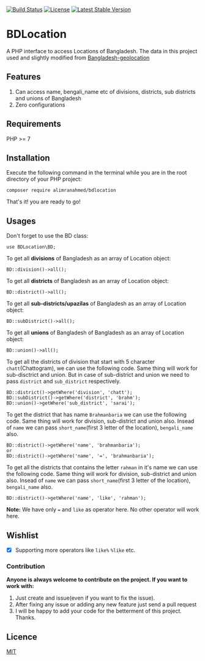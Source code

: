 [![Build Status](https://travis-ci.org/alimranahmed/BDLocation.svg?branch=master)](https://travis-ci.org/alimranahmed/BDLocation)
[![License](https://poser.pugx.org/alimranahmed/bdlocation/license)](https://packagist.org/packages/alimranahmed/bdlocation)
[![Latest Stable Version](https://poser.pugx.org/alimranahmed/bdlocation/v/stable)](https://packagist.org/packages/alimranahmed/bdlocation)


# BDLocation
A PHP interface to access Locations of Bangladesh. The data in this project used and slightly modified from [Bangladesh-geolocation](https://github.com/nuhil/bangladesh-geocode)

## Features
1. Can access name, bengali_name etc of divisions, districts, sub districts and unions of Bangladesh  
2. Zero configurations


## Requirements
PHP >= 7

## Installation 
Execute the following command in the terminal while you are in the root directory of your PHP project:

`composer require alimranahmed/bdlocation`

That's it! you are ready to go!

## Usages

Don't forget to use the BD class:
```
use BDLocation\BD;
```

To get all **divisions** of Bangladesh as an array of Location object:
```
BD::division()->all();
```

To get all **districts** of Bangladesh as an array of Location object:
```
BD::district()->all();
```

To get all **sub-districts/upazilas** of Bangladesh as an array of Location object:
```
BD::subDistrict()->all();
```

To get all **unions** of Bangladesh of Bangladesh as an array of Location object:
```
BD::union()->all();
```

To get all the districts of division that start with 5 character `chatt`(Chattogram), we can use the following code. 
Same thing will work for sub-disctrict and union. But in case of sub-district and union we need to pass `district` and `sub_district` respectively.  
```
BD::district()->getWhere('division', 'chatt');
BD::subDistrict()->getWhere('district', 'brahm');
BD::union()->getWhere('sub_district', 'sarai');
```

To get the district that has name `Brahmanbaria` we can use the following code. Same thing will work for division, sub-district and union also. Insead of `name` we can pass `short_name`(first 3 letter of the location), `bengali_name` also. 
```
BD::district()->getWhere('name', 'brahmanbaria');
or 
BD::district()->getWhere('name', '=', 'brahmanbaria');
```

To get all the districts that contains the letter `rahman` in it's name we can use the following code. Same thing will work for division, sub-district and union also. Insead of `name` we can pass `short_name`(first 3 letter of the location), `bengali_name` also.
```
BD::district()->getWhere('name', 'like', 'rahman');
```
**Note:** We have only `=` and `like` as operator here. No other operator will work here. 

## Wishlist
- [x] Supporting more operators like `like%` `%like` etc. 

### Contribution 
**Anyone is always welcome to contribute on the project. If you want to work with:**
1. Just create and issue(even if you want to fix the issue). 
2. After fixing any issue or adding any new feature just send a pull request
3. I will be happy to add your code for the betterment of this project. 
Thanks.

## Licence 
[MIT](https://opensource.org/licenses/MIT)

